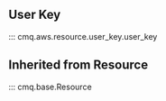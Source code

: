 ## User Key
::: cmq.aws.resource.user_key.user_key

## Inherited from Resource
::: cmq.base.Resource

